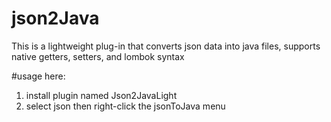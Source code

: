 # json2Java
This is a lightweight plug-in that converts json data into java files, supports native getters, setters, and lombok syntax

#usage here:
1. install plugin named Json2JavaLight
2. select json then right-click the jsonToJava menu

